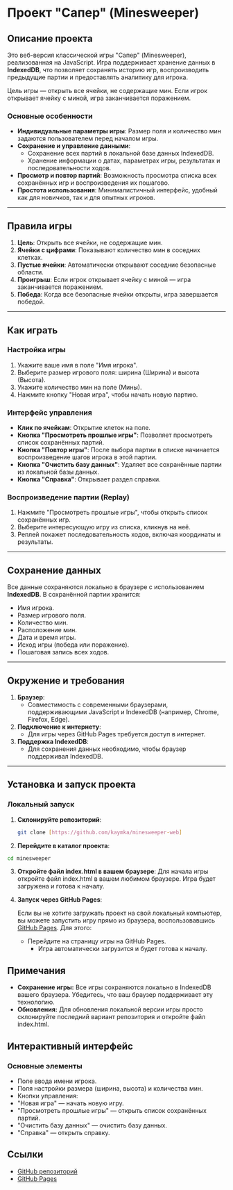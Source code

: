 # Проект "Сапер" (Minesweeper)

## Описание проекта

Это веб-версия классической игры "Сапер" (Minesweeper), реализованная на JavaScript. Игра поддерживает хранение данных в **IndexedDB**, что позволяет сохранять историю игр, воспроизводить предыдущие партии и предоставлять аналитику для игрока.

Цель игры — открыть все ячейки, не содержащие мин. Если игрок открывает ячейку с миной, игра заканчивается поражением.

### Основные особенности
- **Индивидуальные параметры игры**: Размер поля и количество мин задаются пользователем перед началом игры.
- **Сохранение и управление данными**:
  - Сохранение всех партий в локальной базе данных IndexedDB.
  - Хранение информации о датах, параметрах игры, результатах и последовательности ходов.
- **Просмотр и повтор партий**: Возможность просмотра списка всех сохранённых игр и воспроизведения их пошагово.
- **Простота использования**: Минималистичный интерфейс, удобный как для новичков, так и для опытных игроков.

---

## Правила игры

1. **Цель**: Открыть все ячейки, не содержащие мин.
2. **Ячейки с цифрами**: Показывают количество мин в соседних клетках.
3. **Пустые ячейки**: Автоматически открывают соседние безопасные области.
4. **Проигрыш**: Если игрок открывает ячейку с миной — игра заканчивается поражением.
5. **Победа**: Когда все безопасные ячейки открыты, игра завершается победой.

---

## Как играть

### Настройка игры
1. Укажите ваше имя в поле "Имя игрока".
2. Выберите размер игрового поля: ширина (Ширина) и высота (Высота).
3. Укажите количество мин на поле (Мины).
4. Нажмите кнопку "Новая игра", чтобы начать новую партию.

### Интерфейс управления
- **Клик по ячейкам**: Открытие клеток на поле.
- **Кнопка "Просмотреть прошлые игры"**: Позволяет просмотреть список сохранённых партий.
- **Кнопка "Повтор игры"**: После выбора партии в списке начинается воспроизведение шагов игрока в этой партии.
- **Кнопка "Очистить базу данных"**: Удаляет все сохранённые партии из локальной базы данных.
- **Кнопка "Справка"**: Открывает раздел справки.

### Воспроизведение партии (Replay)
1. Нажмите "Просмотреть прошлые игры", чтобы открыть список сохранённых игр.
2. Выберите интересующую игру из списка, кликнув на неё.
3. Реплей покажет последовательность ходов, включая координаты и результаты.

---

## Сохранение данных

Все данные сохраняются локально в браузере с использованием **IndexedDB**. В сохранённой партии хранится:
- Имя игрока.
- Размер игрового поля.
- Количество мин.
- Расположение мин.
- Дата и время игры.
- Исход игры (победа или поражение).
- Пошаговая запись всех ходов.

---

## Окружение и требования

1. **Браузер**:
   - Совместимость с современными браузерами, поддерживающими JavaScript и IndexedDB (например, Chrome, Firefox, Edge).
2. **Подключение к интернету**:
   - Для игры через GitHub Pages требуется доступ в интернет.
3. **Поддержка IndexedDB**:
   - Для сохранения данных необходимо, чтобы браузер поддерживал IndexedDB.

---

## Установка и запуск проекта

### Локальный запуск
1. **Склонируйте репозиторий**:
   ```bash
   git clone [https://github.com/kaymka/minesweeper-web]
   ```
2. **Перейдите в каталог проекта**:

```bash
cd minesweeper
```

3. **Откройте файл index.html в вашем браузере**: 
    Для начала игры откройте файл index.html в вашем любимом браузере. Игра будет загружена и готова к началу.

4. **Запуск через GitHub Pages**:

    Если вы не хотите загружать проект на свой локальный компьютер, вы можете запустить игру прямо из браузера, воспользовавшись [GitHub Pages](https://kaymka.github.io/minesweeper-web/). Для этого:

    - Перейдите на страницу игры на GitHub Pages.
        - Игра автоматически загрузится и будет готова к началу.

## Примечания
- **Сохранение игры:** Все игры сохраняются локально в IndexedDB вашего браузера. Убедитесь, что ваш браузер поддерживает эту технологию.
- **Обновления:** Для обновления локальной версии игры просто склонируйте последний вариант репозитория и откройте файл index.html.

## Интерактивный интерфейс
### Основные элементы
- Поле ввода имени игрока.
- Поля настройки размера (ширина, высота) и количества мин.
- Кнопки управления:
- "Новая игра" — начать новую игру.
- "Просмотреть прошлые игры" — открыть список сохранённых партий.
- "Очистить базу данных" — очистить базу данных.
- "Справка" — открыть справку.

## Ссылки
- [GitHub репозиторий](https://github.com/kaymka/minesweeper-web)
- [GitHub Pages](https://kaymka.github.io/minesweeper-web/)
